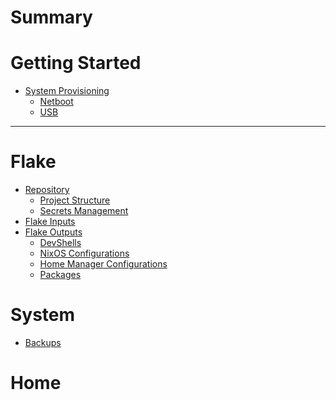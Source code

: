 # Summary

# Getting Started
- [System Provisioning]()
  - [Netboot]()
  - [USB]()

---------------------------------------

# Flake
- [Repository]()
  - [Project Structure]()
  - [Secrets Management](./secrets.md)
- [Flake Inputs]()
- [Flake Outputs]()
  - [DevShells]()
  - [NixOS Configurations]()
  - [Home Manager Configurations]()
  - [Packages]()

# System
- [Backups](./backups.md)

# Home
